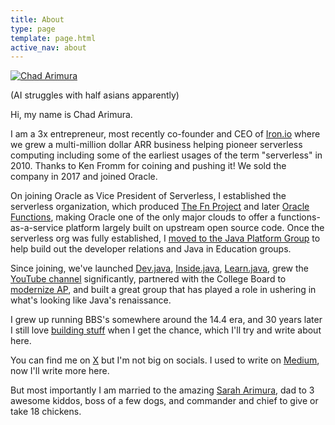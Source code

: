 ```yaml
---
title: About
type: page
template: page.html
active_nav: about
---
```


<div id="headshot">
    <a href="/assets/chad_cartoon.png">
        <img id="profile-img" 
             src="/assets/chad_cartoon.png" 
             data-cartoon="/assets/chad_cartoon.png" 
             data-real="/assets/chad.jpg" 
             alt="Chad Arimura" />
    </a>
    <p>(AI struggles with half asians apparently)</p>
</div>

<script src="/assets/javascript/about.js"></script>

Hi, my name is Chad Arimura.

I am a 3x entrepreneur, most recently co-founder and CEO of [Iron.io](https://www.crunchbase.com/organization/iron-io) where we grew a multi-million dollar ARR business helping pioneer serverless computing including some of the earliest usages of the term "serverless" in 2010. Thanks to Ken Fromm for coining and pushing it! We sold the company in 2017 and joined Oracle.

On joining Oracle as Vice President of Serverless, I established the serverless organization, which produced [The Fn Project](http://fnproject.io) and later [Oracle Functions](https://www.forbes.com/sites/adrianbridgwater/2019/08/06/oracle-extends-serverless-strategy-to-combat-cloud-complexity), making Oracle one of the only major clouds to offer a functions-as-a-service platform largely built on upstream open source code. Once the serverless org was fully established, I [moved to the Java Platform Group](https://medium.com/@carimura/image-processing-in-java-1e468c92c216) to help build out the developer relations and Java in Education groups.

Since joining, we've launched [Dev.java](https://dev.java), [Inside.java](https://inside.java), [Learn.java](https://learn.java), grew the [YouTube channel](https://youtube.com/java) significantly, partnered with the College Board to [modernize AP](https://newsroom.collegeboard.org/advanced-placement-program-collaborates-oracle-computer-science-updates), and built a great group that has played a role in ushering in what's looking like Java's renaissance.

I grew up running BBS's somewhere around the 14.4 era, and 30 years later I still love [building stuff](https://github.com/carimura) when I get the chance, which I'll try and write about here.

You can find me on [X](https://x.com/chadarimura) but I'm not big on socials. I used to write on [Medium](https://medium.com/@carimura), now I'll write more here.

But most importantly I am married to the amazing [Sarah Arimura](http://www.sarahswangler.com/), dad to 3 awesome kiddos, boss of a few dogs, and commander and chief to give or take 18 chickens.